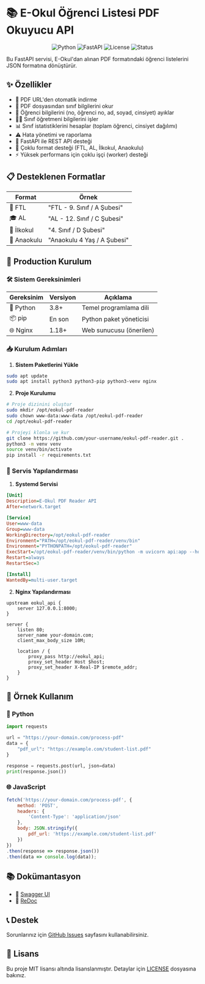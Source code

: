 # 📚 E-Okul Öğrenci Listesi PDF Okuyucu API

<div align="center">

![Python](https://img.shields.io/badge/Python-3.8%2B-blue?logo=python)
![FastAPI](https://img.shields.io/badge/FastAPI-0.109.2-green?logo=fastapi)
![License](https://img.shields.io/badge/license-MIT-blue.svg)
![Status](https://img.shields.io/badge/status-production-green.svg)

</div>

Bu FastAPI servisi, E-Okul'dan alınan PDF formatındaki öğrenci listelerini JSON formatına dönüştürür.

## ✨ Özellikler

- 🔄 PDF URL'den otomatik indirme
- 📝 PDF dosyasından sınıf bilgilerini okur
- 👥 Öğrenci bilgilerini (no, öğrenci no, ad, soyad, cinsiyet) ayıklar
- 👨‍🏫 Sınıf öğretmeni bilgilerini işler
- 📊 Sınıf istatistiklerini hesaplar (toplam öğrenci, cinsiyet dağılımı)
- ⚠️ Hata yönetimi ve raporlama
- 🚀 FastAPI ile REST API desteği
- 🔄 Çoklu format desteği (FTL, AL, İlkokul, Anaokulu)
- ⚡ Yüksek performans için çoklu işçi (worker) desteği

## 📋 Desteklenen Formatlar

| Format | Örnek |
|--------|-------|
| 🏫 FTL | "FTL - 9. Sınıf / A Şubesi" |
| 🎓 AL | "AL - 12. Sınıf / C Şubesi" |
| 🏫 İlkokul | "4. Sınıf / D Şubesi" |
| 🎈 Anaokulu | "Anaokulu 4 Yaş / A Şubesi" |

## 🚀 Production Kurulum

### 🛠️ Sistem Gereksinimleri

| Gereksinim | Versiyon | Açıklama |
|------------|----------|-----------|
| 🐍 Python | 3.8+ | Temel programlama dili |
| 📦 pip | En son | Python paket yöneticisi |
| 🌐 Nginx | 1.18+ | Web sunucusu (önerilen) |

### 📥 Kurulum Adımları

1. **Sistem Paketlerini Yükle**
```bash
sudo apt update
sudo apt install python3 python3-pip python3-venv nginx
```

2. **Proje Kurulumu**
```bash
# Proje dizinini oluştur
sudo mkdir /opt/eokul-pdf-reader
sudo chown www-data:www-data /opt/eokul-pdf-reader
cd /opt/eokul-pdf-reader

# Projeyi klonla ve kur
git clone https://github.com/your-username/eokul-pdf-reader.git .
python3 -m venv venv
source venv/bin/activate
pip install -r requirements.txt
```

### 🔧 Servis Yapılandırması

1. **Systemd Servisi**
```ini
[Unit]
Description=E-Okul PDF Reader API
After=network.target

[Service]
User=www-data
Group=www-data
WorkingDirectory=/opt/eokul-pdf-reader
Environment="PATH=/opt/eokul-pdf-reader/venv/bin"
Environment="PYTHONPATH=/opt/eokul-pdf-reader"
ExecStart=/opt/eokul-pdf-reader/venv/bin/python -m uvicorn api:app --host 0.0.0.0 --port 8000 --workers 4
Restart=always
RestartSec=3

[Install]
WantedBy=multi-user.target
```

2. **Nginx Yapılandırması**
```nginx
upstream eokul_api {
    server 127.0.0.1:8000;
}

server {
    listen 80;
    server_name your-domain.com;
    client_max_body_size 10M;

    location / {
        proxy_pass http://eokul_api;
        proxy_set_header Host $host;
        proxy_set_header X-Real-IP $remote_addr;
    }
}
```

## 📝 Örnek Kullanım

### 🐍 Python
```python
import requests

url = "https://your-domain.com/process-pdf"
data = {
    "pdf_url": "https://example.com/student-list.pdf"
}

response = requests.post(url, json=data)
print(response.json())
```

### 🌐 JavaScript
```javascript
fetch('https://your-domain.com/process-pdf', {
    method: 'POST',
    headers: {
        'Content-Type': 'application/json'
    },
    body: JSON.stringify({
        pdf_url: 'https://example.com/student-list.pdf'
    })
})
.then(response => response.json())
.then(data => console.log(data));
```

## 📚 Dokümantasyon

- 📖 [Swagger UI](https://your-domain.com/docs)
- 📑 [ReDoc](https://your-domain.com/redoc)

## 📞 Destek

Sorunlarınız için [GitHub Issues](https://github.com/your-username/eokul-pdf-reader/issues) sayfasını kullanabilirsiniz.

## 📄 Lisans

Bu proje MIT lisansı altında lisanslanmıştır. Detaylar için [LICENSE](LICENSE) dosyasına bakınız.